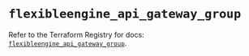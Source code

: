 # `flexibleengine_api_gateway_group`

Refer to the Terraform Registry for docs: [`flexibleengine_api_gateway_group`](https://registry.terraform.io/providers/flexibleenginecloud/flexibleengine/1.46.0/docs/resources/api_gateway_group).
